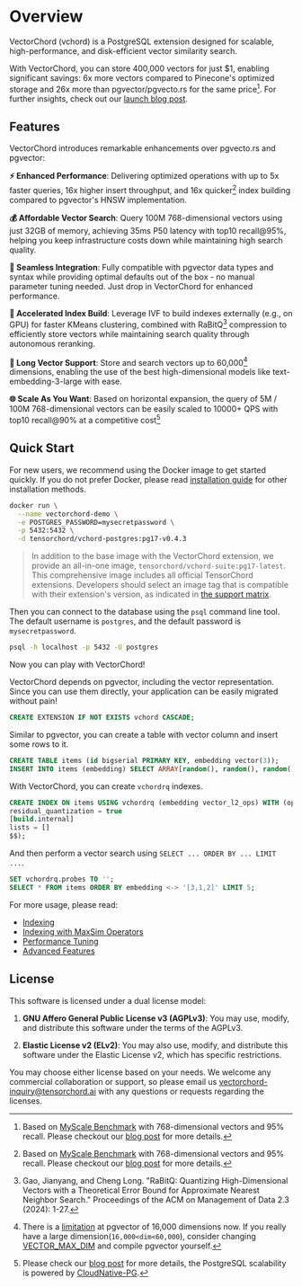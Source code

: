 # Overview

VectorChord (vchord) is a PostgreSQL extension designed for scalable, high-performance, and disk-efficient vector similarity search.

With VectorChord, you can store 400,000 vectors for just $1, enabling significant savings: 6x more vectors compared to Pinecone's optimized storage and 26x more than pgvector/pgvecto.rs for the same price[^1]. For further insights, check out our [launch blog post](https://blog.vectorchord.ai/vectorchord-store-400k-vectors-for-1-in-postgresql).

## Features

VectorChord introduces remarkable enhancements over pgvecto.rs and pgvector:

**⚡ Enhanced Performance**: Delivering optimized operations with up to 5x faster queries, 16x higher insert throughput, and 16x quicker[^1] index building compared to pgvector's HNSW implementation.

[^1]: Based on [MyScale Benchmark](https://myscale.github.io/benchmark/) with 768-dimensional vectors and 95% recall. Please checkout our [blog post](https://blog.vectorchord.ai/vectorchord-store-400k-vectors-for-1-in-postgresql) for more details.

**💰 Affordable Vector Search**: Query 100M 768-dimensional vectors using just 32GB of memory, achieving 35ms P50 latency with top10 recall@95%, helping you keep infrastructure costs down while maintaining high search quality.

**🔌 Seamless Integration**: Fully compatible with pgvector data types and syntax while providing optimal defaults out of the box - no manual parameter tuning needed. Just drop in VectorChord for enhanced performance.

**🔧 Accelerated Index Build**: Leverage IVF to build indexes externally (e.g., on GPU) for faster KMeans clustering, combined with RaBitQ[^2] compression to efficiently store vectors while maintaining search quality through autonomous reranking.

[^2]: Gao, Jianyang, and Cheng Long. "RaBitQ: Quantizing High-Dimensional Vectors with a Theoretical Error Bound for Approximate Nearest Neighbor Search." Proceedings of the ACM on Management of Data 2.3 (2024): 1-27.

**📏 Long Vector Support**: Store and search vectors up to 60,000[^3] dimensions, enabling the use of the best high-dimensional models like text-embedding-3-large with ease.

[^3]: There is a [limitation](https://github.com/pgvector/pgvector#vector-type) at pgvector of 16,000 dimensions now. If you really have a large dimension(`16,000<dim<60,000`), consider changing [VECTOR_MAX_DIM](https://github.com/pgvector/pgvector/blob/fef635c9e5512597621e5669dce845c744170822/src/vector.h#L4) and compile pgvector yourself.

**🌐 Scale As You Want**: Based on horizontal expansion, the query of 5M / 100M 768-dimensional vectors can be easily scaled to 10000+ QPS with top10 recall@90% at a competitive cost[^4]

[^4]: Please check our [blog post](https://blog.vectorchord.ai/vector-search-at-10000-qps-in-postgresql-with-vectorchord)  for more details, the PostgreSQL scalability is powered by [CloudNative-PG](https://github.com/cloudnative-pg/cloudnative-pg).

## Quick Start

For new users, we recommend using the Docker image to get started quickly. If you do not prefer Docker, please read [installation guide](./installation) for other installation methods.

```bash
docker run \
  --name vectorchord-demo \
  -e POSTGRES_PASSWORD=mysecretpassword \
  -p 5432:5432 \
  -d tensorchord/vchord-postgres:pg17-v0.4.3
```
> In addition to the base image with the VectorChord extension, we provide an all-in-one image, `tensorchord/vchord-suite:pg17-latest`. This comprehensive image includes all official TensorChord extensions. Developers should select an image tag that is compatible with their extension's version, as indicated in [the support matrix](https://github.com/tensorchord/VectorChord-images?tab=readme-ov-file#support-matrix).

Then you can connect to the database using the `psql` command line tool. The default username is `postgres`, and the default password is `mysecretpassword`.

```bash
psql -h localhost -p 5432 -U postgres
```

Now you can play with VectorChord!

VectorChord depends on pgvector, including the vector representation. Since you can use them directly, your application can be easily migrated without pain!

```sql
CREATE EXTENSION IF NOT EXISTS vchord CASCADE;
```

Similar to pgvector, you can create a table with vector column and insert some rows to it.

```sql
CREATE TABLE items (id bigserial PRIMARY KEY, embedding vector(3));
INSERT INTO items (embedding) SELECT ARRAY[random(), random(), random()]::real[] FROM generate_series(1, 1000);
```

With VectorChord, you can create `vchordrq` indexes.

```SQL
CREATE INDEX ON items USING vchordrq (embedding vector_l2_ops) WITH (options = $$
residual_quantization = true
[build.internal]
lists = []
$$);
```

And then perform a vector search using `SELECT ... ORDER BY ... LIMIT ...`.

```SQL
SET vchordrq.probes TO '';
SELECT * FROM items ORDER BY embedding <-> '[3,1,2]' LIMIT 5;
```

For more usage, please read:

* [Indexing](../usage/indexing)
* [Indexing with MaxSim Operators](../usage/indexing-with-maxsim-operators)
* [Performance Tuning](../usage/performance-tuning)
* [Advanced Features](../usage/advanced-features)

## License

This software is licensed under a dual license model:

1. **GNU Affero General Public License v3 (AGPLv3)**: You may use, modify, and distribute this software under the terms of the AGPLv3.

2. **Elastic License v2 (ELv2)**: You may also use, modify, and distribute this software under the Elastic License v2, which has specific restrictions.

You may choose either license based on your needs. We welcome any commercial collaboration or support, so please email us <vectorchord-inquiry@tensorchord.ai> with any questions or requests regarding the licenses.
